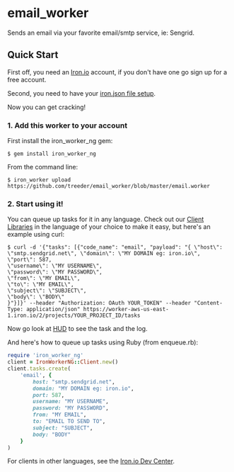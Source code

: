 email_worker
============

Sends an email via your favorite email/smtp service, ie: Sengrid.

## Quick Start

First off, you need an [Iron.io](http://www.iron.io) account, if you don't have one go sign up for a free account.

Second, you need to have your [iron.json file setup](http://dev.iron.io/worker/reference/configuration/).

Now you can get cracking!

### 1. Add this worker to your account

First install the iron_worker_ng gem:

```
$ gem install iron_worker_ng
```

From the command line:

```
$ iron_worker upload https://github.com/treeder/email_worker/blob/master/email.worker
```

### 2. Start using it!

You can queue up tasks for it in any language. Check out our [Client Libraries](http://dev.iron.io/worker/)
in the language of your choice to make it easy, but here's an example using curl:

```
$ curl -d '{"tasks": [{"code_name": "email", "payload": "{ \"host\": \"smtp.sendgrid.net\", \"domain\": \"MY DOMAIN eg: iron.io\",
\"port\": 587,
\"username\": \"MY USERNAME\",
\"password\": \"MY PASSWORD\",
\"from\": \"MY EMAIL\",
\"to\": \"MY EMAIL\",
\"subject\": \"SUBJECT\",
\"body\": \"BODY\"
}"}]}' --header "Authorization: OAuth YOUR_TOKEN" --header "Content-Type: application/json" https://worker-aws-us-east-1.iron.io/2/projects/YOUR_PROJECT_ID/tasks
```

Now go look at [HUD](http://hud.iron.io) to see the task and the log.

And here's how to queue up tasks using Ruby (from enqueue.rb):

```ruby
require 'iron_worker_ng'
client = IronWorkerNG::Client.new()
client.tasks.create(
    'email', {
        host: "smtp.sendgrid.net",
        domain: "MY DOMAIN eg: iron.io",
        port: 587,
        username: "MY USERNAME",
        password: "MY PASSWORD",
        from: "MY EMAIL",
        to: "EMAIL TO SEND TO",
        subject: "SUBJECT",
        body: "BODY"
    }
)
```

For clients in other languages, see the [Iron.io Dev Center](http://dev.iron.io).
